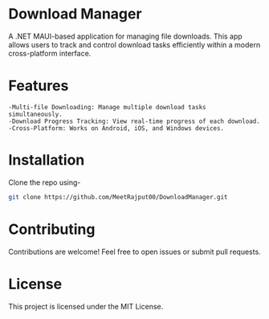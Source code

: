 # Download Manager
A .NET MAUI-based application for managing file downloads. This app allows users to track and control download tasks efficiently within a modern cross-platform interface.

# Features
```
-Multi-file Downloading: Manage multiple download tasks simultaneously.
-Download Progress Tracking: View real-time progress of each download.
-Cross-Platform: Works on Android, iOS, and Windows devices.
```

# Installation
Clone the repo using-
```bash
git clone https://github.com/MeetRajput00/DownloadManager.git
```

# Contributing
Contributions are welcome! Feel free to open issues or submit pull requests.

# License
This project is licensed under the MIT License.
